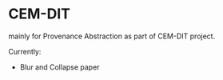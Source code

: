 # CEM-DIT
mainly for Provenance Abstraction as part of CEM-DIT project.

Currently:

- Blur and Collapse paper
